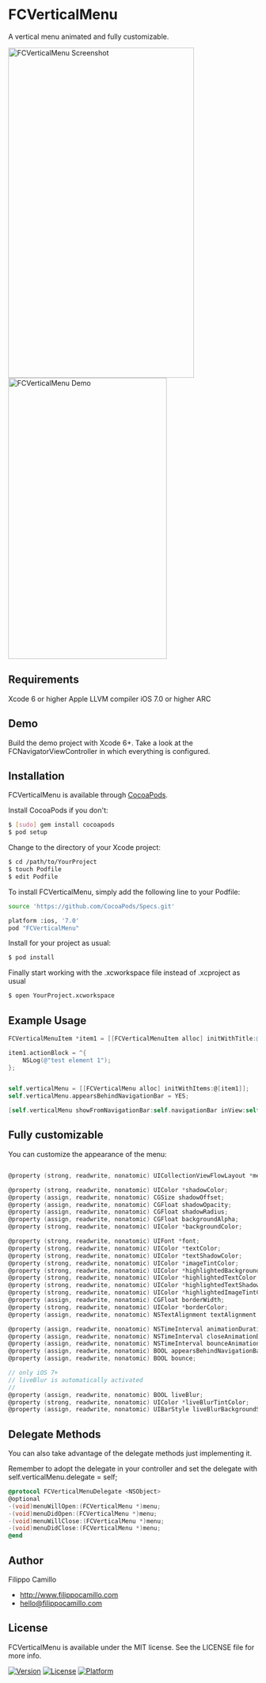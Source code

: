 # FCVerticalMenu

A vertical menu animated and fully customizable.

<img src="https://github.com/filippocamillo/FCVerticalMenu/raw/master/FCVerticalMenu_demo.png" alt="FCVerticalMenu Screenshot" width="375" height="667" /> <img src="https://github.com/filippocamillo/FCVerticalMenu/raw/master/FCVerticalMenuDemo.gif" alt="FCVerticalMenu Demo" width="320" height="568" /> 
## Requirements

Xcode 6 or higher
Apple LLVM compiler
iOS 7.0 or higher
ARC


## Demo

Build the demo project with Xcode 6+. Take a look at the FCNavigatorViewController in which everything is configured.

## Installation

FCVerticalMenu is available through [CocoaPods](http://cocoapods.org). 


Install CocoaPods if you don't:

``` bash
$ [sudo] gem install cocoapods
$ pod setup
```

Change to the directory of your Xcode project:

``` bash
$ cd /path/to/YourProject
$ touch Podfile
$ edit Podfile
```

To install FCVerticalMenu, simply add the following line to your Podfile:

``` bash
source 'https://github.com/CocoaPods/Specs.git'

platform :ios, '7.0'
pod "FCVerticalMenu"
```


Install for your project as usual:

``` bash
$ pod install
```

Finally start working with the .xcworkspace file instead of .xcproject as usual

``` bash
$ open YourProject.xcworkspace
```



## Example Usage

``` objective-c
FCVerticalMenuItem *item1 = [[FCVerticalMenuItem alloc] initWithTitle:@"First Menu" andIconImage:[UIImage imageNamed:@"settings-icon"]];

item1.actionBlock = ^{
    NSLog(@"test element 1");
};


self.verticalMenu = [[FCVerticalMenu alloc] initWithItems:@[item1]];
self.verticalMenu.appearsBehindNavigationBar = YES;

[self.verticalMenu showFromNavigationBar:self.navigationBar inView:self.view];

```


## Fully customizable

You can customize the appearance of the menu:

``` objective-c

@property (strong, readwrite, nonatomic) UICollectionViewFlowLayout *menuLayout;

@property (strong, readwrite, nonatomic) UIColor *shadowColor;
@property (assign, readwrite, nonatomic) CGSize shadowOffset;
@property (assign, readwrite, nonatomic) CGFloat shadowOpacity;
@property (assign, readwrite, nonatomic) CGFloat shadowRadius;
@property (assign, readwrite, nonatomic) CGFloat backgroundAlpha;
@property (strong, readwrite, nonatomic) UIColor *backgroundColor;

@property (strong, readwrite, nonatomic) UIFont *font;
@property (strong, readwrite, nonatomic) UIColor *textColor;
@property (strong, readwrite, nonatomic) UIColor *textShadowColor;
@property (strong, readwrite, nonatomic) UIColor *imageTintColor;
@property (strong, readwrite, nonatomic) UIColor *highlightedBackgroundColor;
@property (strong, readwrite, nonatomic) UIColor *highlightedTextColor;
@property (strong, readwrite, nonatomic) UIColor *highlightedTextShadowColor;
@property (strong, readwrite, nonatomic) UIColor *highlightedImageTintColor;
@property (assign, readwrite, nonatomic) CGFloat borderWidth;
@property (strong, readwrite, nonatomic) UIColor *borderColor;
@property (assign, readwrite, nonatomic) NSTextAlignment textAlignment;

@property (assign, readwrite, nonatomic) NSTimeInterval animationDuration;
@property (assign, readwrite, nonatomic) NSTimeInterval closeAnimationDuration;
@property (assign, readwrite, nonatomic) NSTimeInterval bounceAnimationDuration;
@property (assign, readwrite, nonatomic) BOOL appearsBehindNavigationBar;
@property (assign, readwrite, nonatomic) BOOL bounce;

// only iOS 7+
// liveBlur is automatically activated
//
@property (assign, readwrite, nonatomic) BOOL liveBlur;
@property (strong, readwrite, nonatomic) UIColor *liveBlurTintColor;
@property (assign, readwrite, nonatomic) UIBarStyle liveBlurBackgroundStyle;
```

## Delegate Methods

You can also take advantage of the delegate methods just implementing it. 

Remember to adopt the delegate <FCVerticalMenuDelegate> in your controller and set the delegate with self.verticalMenu.delegate = self;

``` objective-c
@protocol FCVerticalMenuDelegate <NSObject>
@optional
-(void)menuWillOpen:(FCVerticalMenu *)menu;
-(void)menuDidOpen:(FCVerticalMenu *)menu;
-(void)menuWillClose:(FCVerticalMenu *)menu;
-(void)menuDidClose:(FCVerticalMenu *)menu;
@end
```

## Author

Filippo Camillo

- http://www.filippocamillo.com
- hello@filippocamillo.com


## License

FCVerticalMenu is available under the MIT license. See the LICENSE file for more info.

[![Version](https://img.shields.io/cocoapods/v/FCVerticalMenu.svg?style=flat)](http://cocoadocs.org/docsets/FCVerticalMenu)
[![License](https://img.shields.io/cocoapods/l/FCVerticalMenu.svg?style=flat)](http://cocoadocs.org/docsets/FCVerticalMenu)
[![Platform](https://img.shields.io/cocoapods/p/FCVerticalMenu.svg?style=flat)](http://cocoadocs.org/docsets/FCVerticalMenu)

